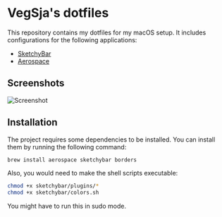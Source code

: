 # VegSja's dotfiles
This repository contains my dotfiles for my macOS setup. It includes configurations for the following applications:
- [SketchyBar](https://github.com/FelixKratz/SketchyBar)
- [Aerospace](https://github.com/nikitabobko/AeroSpace)

## Screenshots
![Screenshot](screen1.png)

## Installation
The project requires some dependencies to be installed. You can install them by running the following command:
```bash
brew install aerospace sketchybar borders
```

Also, you would need to make the shell scripts executable:
```bash
chmod +x sketchybar/plugins/*
chmod +x sketchybar/colors.sh
```
You might have to run this in sudo mode.
